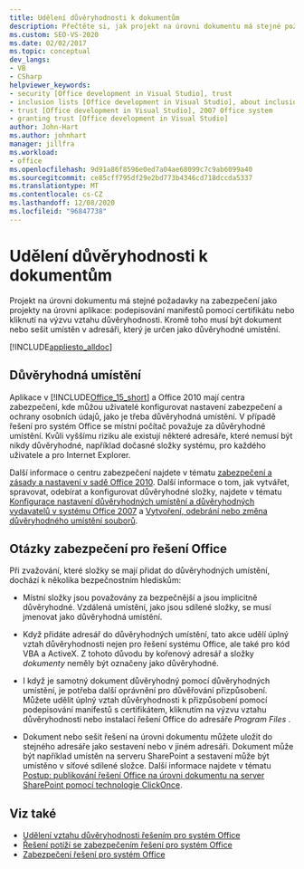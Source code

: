 ```yaml
---
title: Udělení důvěryhodnosti k dokumentům
description: Přečtěte si, jak projekt na úrovni dokumentu má stejné požadavky na zabezpečení jako projekty na úrovni aplikace, jako je podepisování manifestů s certifikátem nebo kliknutí na výzvu vztahu důvěryhodnosti.
ms.custom: SEO-VS-2020
ms.date: 02/02/2017
ms.topic: conceptual
dev_langs:
- VB
- CSharp
helpviewer_keywords:
- security [Office development in Visual Studio], trust
- inclusion lists [Office development in Visual Studio], about inclusion lists
- trust [Office development in Visual Studio], 2007 Office system
- granting trust [Office development in Visual Studio]
author: John-Hart
ms.author: johnhart
manager: jillfra
ms.workload:
- office
ms.openlocfilehash: 9d91a86f8596e0ed7a04ae68099c7c9ab6099a40
ms.sourcegitcommit: ce85cff795df29e2bd773b4346cd718dccda5337
ms.translationtype: MT
ms.contentlocale: cs-CZ
ms.lasthandoff: 12/08/2020
ms.locfileid: "96847738"
---
```

# <a name="grant-trust-to-documents"></a>Udělení důvěryhodnosti k dokumentům
  Projekt na úrovni dokumentu má stejné požadavky na zabezpečení jako projekty na úrovni aplikace: podepisování manifestů pomocí certifikátu nebo kliknutí na výzvu vztahu důvěryhodnosti. Kromě toho musí být dokument nebo sešit umístěn v adresáři, který je určen jako důvěryhodné umístění.

 [!INCLUDE[appliesto_alldoc](../vsto/includes/appliesto-alldoc-md.md)]

## <a name="trusted-locations"></a>Důvěryhodná umístění
 Aplikace v [!INCLUDE[Office_15_short](../vsto/includes/office-15-short-md.md)] a Office 2010 mají centra zabezpečení, kde můžou uživatelé konfigurovat nastavení zabezpečení a ochrany osobních údajů, jako je třeba důvěryhodná umístění. V případě řešení pro systém Office se místní počítač považuje za důvěryhodné umístění. Kvůli vyššímu riziku ale existují některé adresáře, které nemusí být nikdy důvěryhodné, například dočasné složky systému, pro každého uživatele a pro Internet Explorer.

 Další informace o centru zabezpečení najdete v tématu [zabezpečení a zásady a nastavení v sadě Office 2010](/previous-versions/office/office-2010/cc178946(v=office.14)). Další informace o tom, jak vytvářet, spravovat, odebírat a konfigurovat důvěryhodné složky, najdete v tématu [Konfigurace nastavení důvěryhodných umístění a důvěryhodných vydavatelů v systému Office 2007](/previous-versions/office/office-2007-resource-kit/cc178948(v=office.12)) a [Vytvoření, odebrání nebo změna důvěryhodného umístění souborů](https://support.office.com/article/Create-remove-or-change-a-trusted-location-for-your-files-f5151879-25ea-4998-80a5-4208b3540a62).

## <a name="security-considerations-for-office-solutions"></a>Otázky zabezpečení pro řešení Office
 Při zvažování, které složky se mají přidat do důvěryhodných umístění, dochází k několika bezpečnostním hlediskům:

- Místní složky jsou považovány za bezpečnější a jsou implicitně důvěryhodné. Vzdálená umístění, jako jsou sdílené složky, se musí jmenovat jako důvěryhodná umístění.

- Když přidáte adresář do důvěryhodných umístění, tato akce udělí úplný vztah důvěryhodnosti nejen pro řešení systému Office, ale také pro kód VBA a ActiveX. Z tohoto důvodu by kořenový adresář a složky *dokumenty* neměly být označeny jako důvěryhodné.

- I když je samotný dokument důvěryhodný pomocí důvěryhodných umístění, je potřeba další oprávnění pro důvěřování přizpůsobení. Můžete udělit úplný vztah důvěryhodnosti k přizpůsobení pomocí podepisování manifestů s certifikátem, kliknutím na výzvu vztahu důvěryhodnosti nebo instalací řešení Office do adresáře *Program Files* .

- Dokument nebo sešit řešení na úrovni dokumentu můžete uložit do stejného adresáře jako sestavení nebo v jiném adresáři. Dokument může být například umístěn na serveru SharePoint a sestavení může být umístěno v síťové sdílené složce. Další informace najdete v tématu [Postup: publikování řešení Office na úrovni dokumentu na server SharePoint pomocí technologie ClickOnce](/previous-versions/bb608595(v=vs.110)).

## <a name="see-also"></a>Viz také
- [Udělení vztahu důvěryhodnosti řešením pro systém Office](../vsto/granting-trust-to-office-solutions.md)
- [Řešení potíží se zabezpečením řešení pro systém Office](../vsto/troubleshooting-office-solution-security.md)
- [Zabezpečení řešení pro systém Office](../vsto/securing-office-solutions.md)